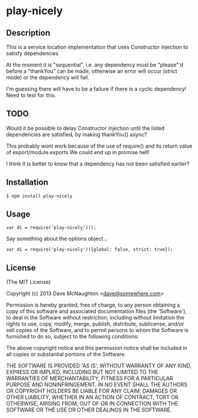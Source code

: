 # play-nicely

## Description

This is a service location implementation that uses Constructor injection to satisfy dependencies

At the moment it is "sequential", i.e. any dependency must be "please"'d before a "thankYou" can be made,
otherwise an error will occur (strict mode) or the dependency will fail.

I'm guessing there will have to be a failure if there is a cyclic dependency! Need to test for this.

## TODO

Would it be possible to delay Constructor injection until the listed dependencies are satisfied, by making thankYou() async?

This probably wont work because of the use of require() and its return value of export/module.exports
We could end up in promise hell!

I think it is better to know that a dependency has not been satisfied earlier?


## Installation

```
$ npm install play-nicely
```

## Usage

```
var di = require('play-nicely')();
```

Say something about the options object...
```
var di = require('play-nicely')({global: false, strict: true});
```
## License

(The MIT License)

Copyright (c) 2013 Dave McNaughton &lt;dave@somewhere.com&gt;

Permission is hereby granted, free of charge, to any person obtaining
a copy of this software and associated documentation files (the
'Software'), to deal in the Software without restriction, including
without limitation the rights to use, copy, modify, merge, publish,
distribute, sublicense, and/or sell copies of the Software, and to
permit persons to whom the Software is furnished to do so, subject to
the following conditions:

The above copyright notice and this permission notice shall be
included in all copies or substantial portions of the Software.

THE SOFTWARE IS PROVIDED 'AS IS', WITHOUT WARRANTY OF ANY KIND,
EXPRESS OR IMPLIED, INCLUDING BUT NOT LIMITED TO THE WARRANTIES OF
MERCHANTABILITY, FITNESS FOR A PARTICULAR PURPOSE AND NONINFRINGEMENT.
IN NO EVENT SHALL THE AUTHORS OR COPYRIGHT HOLDERS BE LIABLE FOR ANY
CLAIM, DAMAGES OR OTHER LIABILITY, WHETHER IN AN ACTION OF CONTRACT,
TORT OR OTHERWISE, ARISING FROM, OUT OF OR IN CONNECTION WITH THE
SOFTWARE OR THE USE OR OTHER DEALINGS IN THE SOFTWARE.